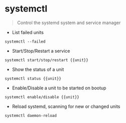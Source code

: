 # systemctl

> Control the systemd system and service manager

- List failed units

`systemctl --failed`

- Start/Stop/Restart a service

`systemctl start/stop/restart {{unit}}`

- Show the status of a unit

`systemctl status {{unit}}`

- Enable/Disable a unit to be started on bootup

`systemctl enable/disable {{unit}}`

- Reload systemd, scanning for new or changed units

`systemctl daemon-reload`
